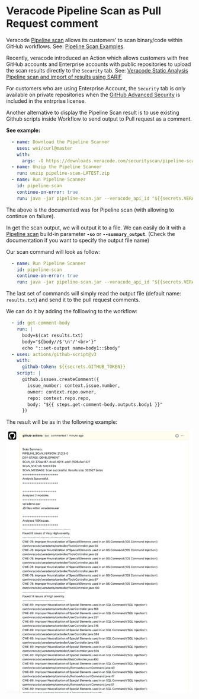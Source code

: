 # Veracode Pipeline Scan as Pull Request comment

Veracode [Pipeline scan](https://help.veracode.com/r/c_about_pipeline_scan) allows its customers' to scan binary/code within GitHub workflows.
See: [Pipeline Scan Examples](https://help.veracode.com/r/r_pipeline_scan_examples).

Recently, veracode introduced an Action which allows customers with free GitHub accounts and Enterprise accounts with public repositories to upload the scan results directly to the `Security` tab.
See: [Veracode Static Analysis Pipeline scan and import of results using SARIF](https://github.com/marketplace/actions/veracode-static-analysis-pipeline-scan-and-sarif-import)

For customers who are using Enterprise Account, the `Security` tab is only available on private repositories when the [GitHub Advanced Security](https://docs.github.com/en/github/getting-started-with-github/about-github-advanced-security) is included in the entrprise license.

Another alternative to display the Pipeline Scan result is to use existing Github scripts inside Workflow to send output to Pull request as a comment.

__See example:__

```yaml
  - name: Download the Pipeline Scanner
    uses: wei/curl@master
    with:
      args: -O https://downloads.veracode.com/securityscan/pipeline-scan-LATEST.zip
  - name: Unzip the Pipeline Scanner
    run: unzip pipeline-scan-LATEST.zip
  - name: Run Pipeline Scanner
    id: pipeline-scan
    continue-on-error: true
    run: java -jar pipeline-scan.jar --veracode_api_id "${{secrets.VERACODE_API_ID}}" --veracode_api_key "${{secrets.VERACODE_API_KEY}}" --file "<Archive to Scan>" --fail_on_severity="Very High, High"
```

The above is the documented was for Pipeline scan (with allowing to continue on failure).

In get the scan output, we will output it to a file. We can easily do it with a [Pipeline scan](https://help.veracode.com/r/c_about_pipeline_scan) build-in parameter __`-so`__ or __`--summary_output`__. (Check the documentation if you want to specify the output file name)

Our scan command will look as follow:
```yaml
  - name: Run Pipeline Scanner
    id: pipeline-scan
    continue-on-error: true
    run: java -jar pipeline-scan.jar --veracode_api_id "${{secrets.VERACODE_API_ID}}" --veracode_api_key "${{secrets.VERACODE_API_KEY}}" --so true --file "<Archive to Scan>" --fail_on_severity="Very High, High"
```   

The last set of commands will simply read the output file (default name: `results.txt`) and send it to the pull request comments.

We can do it by adding the folllowing to the workflow:
```yaml
  - id: get-comment-body
    run: |
      body=$(cat results.txt)
      body="${body//$'\n'/'<br>'}"
      echo "::set-output name=body1::$body"
  - uses: actions/github-script@v3
    with:
      github-token: ${{secrets.GITHUB_TOKEN}}
    script: |
      github.issues.createComment({
        issue_number: context.issue.number,
        owner: context.repo.owner,
        repo: context.repo.repo,
        body: "${{ steps.get-comment-body.outputs.body1 }}"
      })
``` 
 
The result will be as in the following example:
<p align="center">
  <img src="https://github.com/lerer/veracode-pipeline-PR-comment/blob/main/pull-request-comment.png?raw=true" width="600px" alt="Pipeline scan output in GitHub comment"/>
</p>



